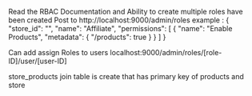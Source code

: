 Read the RBAC Documentation and
Ability to create multiple roles have been created 
Post to http://localhost:9000/admin/roles
example : {
  "store_id": "<Store ID>",
  "name": "Affiliate",
  "permissions": [
    {
      "name": "Enable Products",
      "metadata": {
          "/products": true
      }
    }
  ]
}

Can add assign Roles to users
localhost:9000/admin/roles/[role-ID]/user/[user-ID]


store_products join table is create that has primary key of products and store
